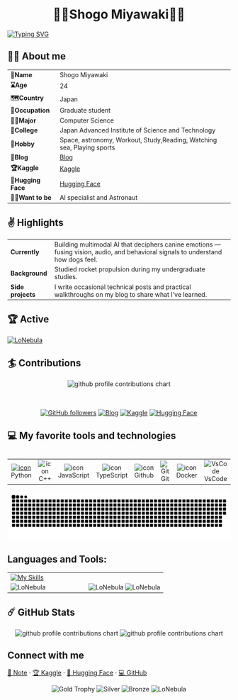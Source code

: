 <h1 align="center">🏄‍♂️Shogo Miyawaki🏄‍♂️</h1>

<!--   my-ticker --> 
[![Typing SVG](https://readme-typing-svg.herokuapp.com?color=%2336BCF7&center=true&vCenter=true&width=600&lines=Hi+there+✌️,+I+am+Shogo+Miyawaki;+🚀+Welcome+to+My+Profile!+☄️;Always+learning+new+things;Machine+learning+enthusiast)](https://git.io/typing-svg)

## 🏄‍♂️ About me
| | |
| --- | --- |
| **🥷Name** | Shogo Miyawaki |
| **⌛Age** | 24 |
| **🗺️Country** | Japan |
| **🥇Occupation** | Graduate student |
| **🧑‍💻Major** | Computer Science |
| **🏫College** | Japan Advanced Institute of Science and Technology |
| **👾Hobby** | Space, astronomy, Workout, Study,Reading, Watching sea, Playing sports |
| **📔Blog** | <a href="https://note.com/lo_nebula">Blog</a> |
| **🏆Kaggle** | <a href="https://www.kaggle.com/shogomiyawaki">Kaggle</a> |
| **🤗Hugging Face** | <a href="https://huggingface.co/LoNebula">Hugging Face</a> |
| **🧑‍🚀Want to be** | AI specialist and Astronaut |

## ✌️ Highlights
| | |
| --- | --- |
| **Currently** | Building multimodal AI that deciphers canine emotions — fusing vision, audio, and behavioral signals to understand how dogs feel. |
| **Background** | Studied rocket propulsion during my undergraduate studies. |
| **Side projects** | I write occasional technical posts and practical walkthroughs on my blog to share what I've learned. |

## 🏆 Active
<tr>
  <td colspan="2" align="center">
    <a href="https://github.com/ryo-ma/github-profile-trophy"><img src="https://github-profile-trophy.vercel.app/?username=LoNebula&theme=dark_lover&column=5" alt="LoNebula" /></a>
  </td>
</tr>

## 🏄 Contributions
<p align="center" >
	<picture>
	  <source media="(prefers-color-scheme: dark)"  srcset="profile-3d-contrib/profile-night-rainbow.svg" width="700" />
	  <source media="(prefers-color-scheme: light)" srcset="profile-3d-contrib/profile-season-animate.svg" width="700" />
	  <img alt="github profile contributions chart"    src="https://raw.githubusercontent.com/username/username/output-3d-contrib/day.svg" />
	</picture>
</p>　

<p align="center">
  <a href="https://github.com/LoNebula"><img alt="GitHub followers" src="https://img.shields.io/github/followers/LoNebula?label=Follow&style=social"></a>
  <a href="https://note.com/lo_nebula"><img alt="Blog" src="https://img.shields.io/badge/Blog-Note-blue?style=flat-square"></a>
  <a href="https://www.kaggle.com/shogomiyawaki"><img alt="Kaggle" src="https://img.shields.io/badge/Kaggle-Profile-orange?style=flat-square"></a>
  <a href="https://huggingface.co/LoNebula"><img alt="Hugging Face" src="https://img.shields.io/badge/Hugging%20Face-Profile-orange?style=flat-square"></a>
</p>

## 💻 My favorite tools and technologies
<div style="display: flex; align-items: flex-start; align: center">
<table align="center">
  <tr>
    <td align="center" width="96">
      <a href="#macropower-tech">
        <img src="https://techstack-generator.vercel.app/python-icon.svg" alt="icon" width="65" height="65" />
      </a>
      <br>Python
    </td>
    </td>
    <td align="center" width="96">
        <img src="https://techstack-generator.vercel.app/cpp-icon.svg" alt="icon" width="65" height="65" />
      <br>C++
    </td>
    <td align="center" width="96">
        <img src="https://techstack-generator.vercel.app/js-icon.svg" alt="icon" width="65" height="65" />
      <br>JavaScript
    </td>
    </td>
    <td align="center" width="96">
        <img src="https://techstack-generator.vercel.app/ts-icon.svg" alt="icon" width="65" height="65" />
      <br>TypeScript
    </td>
    <td align="center" width="96">
        <img src="https://techstack-generator.vercel.app/github-icon.svg" alt="icon" width="65" height="65" />
      <br>Github
    </td>
    <td align="center" width="96"> 
        <img src="https://user-images.githubusercontent.com/25181517/192108372-f71d70ac-7ae6-4c0d-8395-51d8870c2ef0.png" width="65" height="65" alt="Git" />
      <br>Git
    </td>
    <td align="center" width="96">
    <img src="https://techstack-generator.vercel.app/docker-icon.svg" alt="icon" width="65" height="65" />
      <br>Docker
    </td>
    <td align="center" width="96">
        <img src="https://skillicons.dev/icons?i=vscode" width="65" height="65" alt="VsCode" />
      <br>VsCode
    </td>
  </tr>
</table>
<br><br>
</div>

<picture>
  <source media="(prefers-color-scheme: dark)" srcset="https://raw.githubusercontent.com/obregonia1/obregonia1/master/img/snake-dark.svg">
  <source media="(prefers-color-scheme: light)" srcset="https://raw.githubusercontent.com/obregonia1/obregonia1/master/img/snake.svg">
  <img alt="github contribution grid snake animation" src="https://raw.githubusercontent.com/obregonia1/obregonia1/master/img/snake.svg">
</picture>

## Languages and Tools:
<table>
  <tr>
    <td colspan="2">
      <a href="https://skillicons.dev"><img src="https://skillicons.dev/icons?i=anaconda,androidstudio,apple,arduino,aws,azure,bash,blender,c,cpp,clion,cmake,css,discord,django,docker,emacs,figma,firebase,flask,gcp,git,github,gmail,gitlab,html,instagram,js,java,kali,jquery,kotlin,kubernetes,linux,md,matlab,mysql,nextjs,nodejs,notion,npm,opencv,php,py,pycharm,pytorch,react,spring,stackoverflow,sklearn,selenium,swift,tailwind,tensorflow,twitter,ts,ubuntu,unity,vim,visualstudio,vercel,vscode,windows,wordpress," alt="My Skills" /></a>
    </td>
  </tr>
  <tr>
    <td width="50%" valign="top">
      <img width="100%" src="https://github-readme-stats.vercel.app/api/top-langs?username=LoNebula&show_icons=true&locale=en&layout=compact&theme=dark" alt="LoNebula" />
    </td>
    <td width="50%" valign="top">
      <img width="100%" src="https://github-readme-stats.vercel.app/api?username=LoNebula&show_icons=true&locale=en&theme=dark" alt="LoNebula" />
      <img width="100%" src="https://github-readme-streak-stats.herokuapp.com/?user=LoNebula&theme=dark" alt="LoNebula" />
    </td>
  </tr>
</table>

## ☄️ GitHub Stats
<p align="center">
  <picture>
        <source media="(prefers-color-scheme: dark)"  srcset="output/metrics.base.svg" width="400" />
  <source media="(prefers-color-scheme: light)" srcset="output/metrics.base.svg" width="400" />
  <img alt="github profile contributions chart"    src="https://raw.githubusercontent.com/username/username/output-3d-contrib/day.svg" />
  </picture>
  <picture>
    <source media="(prefers-color-scheme: dark)"  srcset="output/details.svg" width="400" />
  <source media="(prefers-color-scheme: light)" srcset="output/details.svg" width="400" />
  <img alt="github profile contributions chart"    src="https://raw.githubusercontent.com/username/username/output-3d-contrib/day.svg" />
  </picture>
</p>

## Connect with me
<p>
  <a href="https://note.com/lo_nebula">📝 Note</a> ·
  <a href="https://www.kaggle.com/shogomiyawaki">🏆 Kaggle</a> ·
  <a href="https://huggingface.co/LoNebula">🤗 Hugging Face</a> ·
  <a href="https://github.com/LoNebula">💻 GitHub</a>
</p>

<p align="center">
  <img alt="Gold Trophy" src="https://img.shields.io/badge/%E2%98%86_Gold_Trophy-Winner-ffd700?style=flat-square&logo=appveyor" />
  <img alt="Silver" src="https://img.shields.io/badge/%E2%98%86_Silver-Level%20Up-c0c0c0?style=flat-square&logo=git" />
  <img alt="Bronze" src="https://img.shields.io/badge/%E2%98%86_2025-Recognized-d2691e?style=flat-square&logo=github" />
  <img src="https://komarev.com/ghpvc/?username=LoNebula&label=Profile%20views&color=0e75b6&style=flat" alt="LoNebula" /> 
</p>